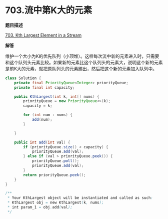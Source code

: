 # 703.流中第K大的元素

**题目描述**

[703. Kth Largest Element in a Stream](https://leetcode.com/problems/kth-largest-element-in-a-stream/)

**解答**

维护一个大小为K的优先队列（小顶堆）。这样每次流中新的元素进入时，只需要和这个队列头元素比较。如果新的元素比这个队列头的元素大，说明这个新的元素是前K大的元素，就把原队列头的元素踢出，然后把这个新的元素加入队列中。

```java
class Solution {
    private final PriorityQueue<Integer> priorityQueue;
    private final int capacity;

    public KthLargest(int k, int[] nums) {
        priorityQueue = new PriorityQueue<>(k);
        capacity = k;

        for (int num : nums) {
            add(num);
        }

    }

    public int add(int val) {
        if (priorityQueue.size() < capacity) {
            priorityQueue.add(val);
        } else if (val > priorityQueue.peek()) {
            priorityQueue.poll();
            priorityQueue.add(val);
        }
        return priorityQueue.peek();
    }
}

/**
 * Your KthLargest object will be instantiated and called as such:
 * KthLargest obj = new KthLargest(k, nums);
 * int param_1 = obj.add(val);
 */
```